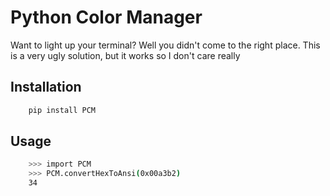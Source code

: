 # Python Color Manager
Want to light up your terminal? Well you didn't come to the right place. This is a very ugly solution, but it works so I don't care really

## Installation
```bash
    pip install PCM
```

## Usage
```bash
    >>> import PCM
    >>> PCM.convertHexToAnsi(0x00a3b2)
    34
```